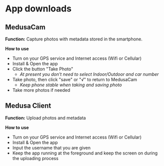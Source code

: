# App downloads


## MedusaCam

**Function:** Capture photos with metadata stored in the smartphone.

**How to use**
- Turn on your GPS service and Internet access (Wifi or Cellular)
- Install & Open the app
- Click the button "Take Photo" 
	- *At present you don't need to select Indoor/Outdoor and car number*
- Take photo, then click "save" or "√" to return to MedusaCam 
	- *Keep phone stable when taking and saving photo*
- Take more photos if needed


## Medusa Client

**Function:** Upload photos and metadata

**How to use**
- Turn on your GPS service and Internet access (Wifi or Cellular)
- Install & Open the app
- Input the username that you are given 
- Keep the app running at the foreground and keep the screen on during the uploading process
